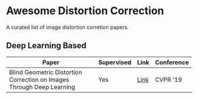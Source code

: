 # Awesome Distortion Correction
A curated list of image distortion corretion papers.
## Deep Learning Based
|Paper|Supervised|Link|Conference|
|---|---|---|--|
|Blind Geometric Distortion Correction on Images Through Deep Learning|Yes|[Link](http://openaccess.thecvf.com/content_CVPR_2019/papers/Li_Blind_Geometric_Distortion_Correction_on_Images_Through_Deep_Learning_CVPR_2019_paper.pdf)|CVPR '19|